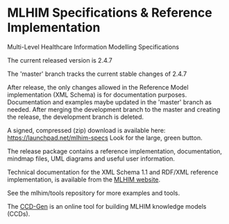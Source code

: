 MLHIM Specifications & Reference Implementation
===============================================

Multi-Level Healthcare Information Modelling Specifications

The current released version is 2.4.7

The 'master' branch tracks the current stable changes of 2.4.7

After release, the only changes allowed in the Reference Model implementation (XML Schema) is for documentation purposes. Documentation and examples maybe updated in the 'master' branch as needed. After merging the development branch to the master and creating the release, the development branch is deleted. 

A signed, compressed (zip) download is available here: https://launchpad.net/mlhim-specs Look for the large, green button. 

The release package contains a reference implementation, documentation, mindmap files, UML diagrams and useful user information. 

Technical documentation for the XML Schema 1.1 and RDF/XML reference implementation, is available from the
[MLHIM website](http://mlhim.org/documents.html).

See the mlhim/tools repository for more examples and tools. 

The [CCD-Gen](http://www.ccdgen.com) is an online tool for building MLHIM knowledge models (CCDs).


